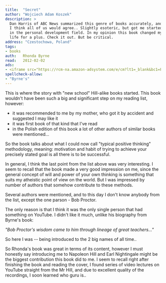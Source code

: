 ```yaml
---
title:	"Secret"
author: "Wojciech Adam Koszek"
description: >
  Dan Harris of ABC News summarized this genre of books accurately, and
  I think all of us would agree.. Slightly esoteric, but got me started
  in the personal development field. In my opinion this book changed my
  life for a plus. Check it out. But be critical.
address: "Czestochowa, Poland"
tags:
- books
auth:	Rhonda Byrne
read:	2012-02-02
ads:
- <iframe src="https://rcm-na.amazon-adsystem.com/e/cm?lt1=_blank&bc1=FFFFFF&IS2=1&npa=1&bg1=FFFFFF&fc1=000000&lc1=FF0000&t=wkoszek08-20&o=1&p=8&l=as4&m=amazon&f=ifr&ref=ss_til&asins=1582701709" style="width:120px;height:240px;" scrolling="no" marginwidth="0" marginheight="0" frameborder="0"></iframe>
spellcheck-allow:
- "Byrne's"
---
```


This is where the story with "new school" Hill-alike books started. This
book wouldn't have been such a big and significant step on my reading list,
however:

+ it was recommended to me by my mother, who got it by accident and
suggested I may like it
+ it was first book of that kind that I've read
+ in the Polish edition of this book a lot of other authors of similar books
were mentioned...

So the book talks about what I could now call "typical positive thinking"
methodology, meaning: motivation and habit of trying to achieve your
precisely stated goal is all there is to be successful.

In general, I think the last point from the list above was very interesting.
I seem to recall that the book made a very good impression on me, since the
general concept of will and power of your own thinking is something that
suits my atheistic point of view on the world. But I was impressed by number
of authors that somehow contribute to these methods.

Several authors were mentioned, and to this day I don't know anybody from
the list, except the one parson - Bob Proctor.

The only reason is that I think it was the only single person that had
something on YouTube. I didn't like it much, unlike his biography from
Byrne's book:

*"Bob Proctor's wisdom came to him through lineage of great teachers..."*

So here I was -- being introduced to the 2 big names of all time..

So Rhonda's book was great in terms of its content, however I must honestly
say introducing me to Napoleon Hill and Earl Nightingale might be the
biggest contribution this book did to me. I seem to recall right after
finishing the book and reading the cover, I found series of video lectures
on YouTube straight from the Mr Hill, and due to excellent quality of the
recordings, I soon learned who guru is..
